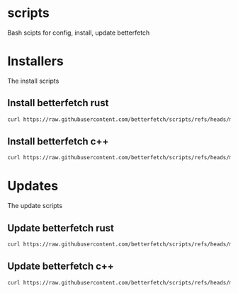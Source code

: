 # scripts

Bash scipts for config, install, update betterfetch

# Installers

The install scripts

## Install betterfetch rust

```bash
curl https://raw.githubusercontent.com/betterfetch/scripts/refs/heads/main/rs/install.sh | bash
```

## Install betterfetch c++

```bash
curl https://raw.githubusercontent.com/betterfetch/scripts/refs/heads/main/cpp/install.sh | bash
```

# Updates

The update scripts

## Update betterfetch rust

```bash
curl https://raw.githubusercontent.com/betterfetch/scripts/refs/heads/main/rs/update.sh | bash
```

## Update betterfetch c++

```bash
curl https://raw.githubusercontent.com/betterfetch/scripts/refs/heads/main/cpp/update.sh | bash
```
